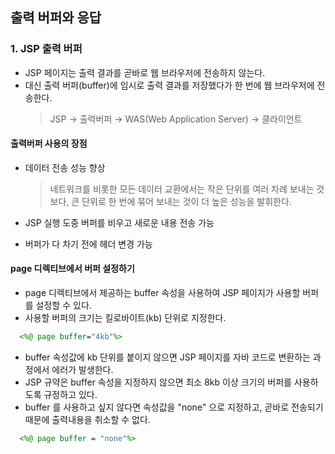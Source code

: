 ## 출력 버퍼와 응답
### 1. JSP 출력 버퍼
 - JSP 페이지는 출력 결과를 곧바로 웹 브라우저에 전송하지 않는다.
 - 대신 출력 버퍼(buffer)에 임시로 출력 결과를 저장했다가 한 번에 웹 브라우저에 전송한다.
      > JSP → 출력버퍼 → WAS(Web Application Server) → 클라이언트



 #### 출력버퍼 사용의 장점
  - 데이터 전송 성능 향상
      > 네트워크를 비롯한 모든 데이터 교환에서는 작은 단위를 여러 차례 보내는 것보다, 큰 단위로 한 번에 묶어 보내는 것이 더 높은 성능을 발휘한다.

  - JSP 실행 도중 버퍼를 비우고 새로운 내용 전송 가능
  - 버퍼가 다 차기 전에 헤더 변경 가능


 #### page 디렉티브에서 버퍼 설정하기
  - page 디렉티브에서 제공하는 buffer 속성을 사용하여 JSP 페이지가 사용할 버퍼를 설정할 수 있다.
  - 사용할 버퍼의 크기는 킬로바이트(kb) 단위로 지정한다.
```JSP
  <%@ page buffer="4kb"%>
```

  - buffer 속성값에 kb 단위를 붙이지 않으면 JSP 페이지를 자바 코드로 변환하는 과정에서 에러가 발생한다.
  - JSP 규약은 buffer 속성을 지정하지 않으면 최소 8kb 이상 크기의 버퍼를 사용하도록 규정하고 있다.
  - buffer 를 사용하고 싶지 않다면 속성값을 "none" 으로 지정하고, 곧바로 전송되기 때문에 출력내용을 취소할 수 없다.
```JSP
  <%@ page buffer = "none"%>
```
